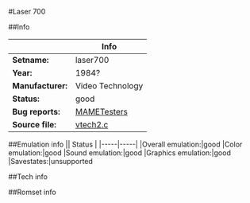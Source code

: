 #Laser 700

##Info

||Info|
|-----|-----|
|**Setname:**|laser700
|**Year:**|1984?
|**Manufacturer:**|Video Technology
|**Status:**|good
|**Bug reports:**|[MAMETesters](http://mametesters.org/view_all_set.php?type=1&temporary=y&search=vtech2.c)
|**Source file:**|[vtech2.c](https://github.com/mamedev/mame/blob/master/src/mess/drivers/vtech2.c)

##Emulation info
|| Status |
|-----|-----|
|Overall emulation:|good
|Color emulation:|good
|Sound emulation:|good
|Graphics emulation:|good
|Savestates:|unsupported

##Tech info

##Romset info

<!--- START OF EDITED COMMENT DO NOT TOUCH TEXT ABOVE-->
